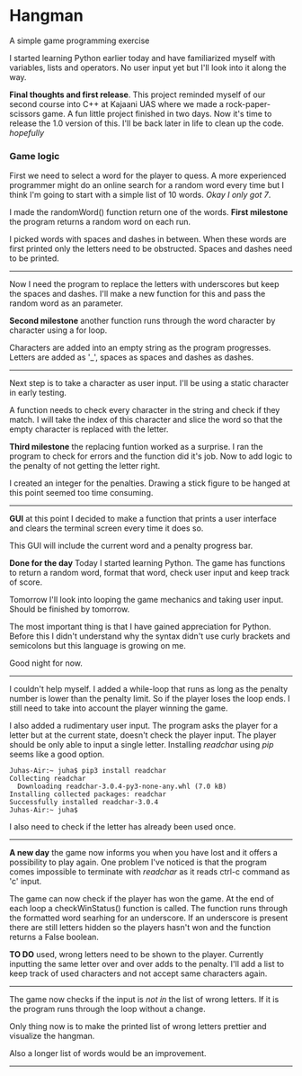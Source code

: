 Hangman
===
A simple game programming exercise

I started learning Python earlier today and have familiarized myself with variables, lists and operators. No user input yet but I'll look into it along the way.

**Final thoughts and first release**. This project reminded myself of our second course into C++ at Kajaani UAS where we made a rock-paper-scissors game. A fun little project finished in two days. Now it's time to release the 1.0 version of this. I'll be back later in life to clean up the code. *hopefully*

### Game logic
First we need to select a word for the player to quess. A more experienced programmer might do an online search for a random word every time but I think I'm going to start with a simple list of 10 words. _Okay I only got 7_.

I made the randomWord() function return one of the words.
**First milestone** the program returns a random word on each run.

I picked words with spaces and dashes in between. When these words are first printed only the letters need to be obstructed. Spaces and dashes need to be printed.

---

Now I need the program to replace the letters with underscores but keep the spaces and dashes. I'll make a new function for this and pass the random word as an parameter.

**Second milestone** another function runs through the word character by character using a for loop.

Characters are added into an empty string as the program progresses. Letters are added as '_', spaces as spaces and dashes as dashes.

---

Next step is to take a character as user input. I'll be using a static character in early testing.

A function needs to check every character in the string and check if they match. I will take the index of this character and slice the word so that the empty character is replaced with the letter.

**Third milestone** the replacing funtion worked as a surprise. I ran the program to check for errors and the function did it's job. Now to add logic to the penalty of not getting the letter right.

I created an integer for the penalties. Drawing a stick figure to be hanged at this point seemed too time consuming.

---

**GUI** at this point I decided to make a function that prints a user interface and clears the terminal screen every time it does so.

This GUI will include the current word and a penalty progress bar.


**Done for the day** Today I started learning Python. The game has functions to return a random word, format that word, check user input and keep track of score.

Tomorrow I'll look into looping the game mechanics and taking user input.
Should be finished by tomorrow.

The most important thing is that I have gained appreciation for Python. Before this I didn't understand why the syntax didn't use curly brackets and semicolons but this language is growing on me.

Good night for now.

---

I couldn't help myself. I added a while-loop that runs as long as the penalty number is lower than the penalty limit. So if the player loses the loop ends. I still need to take into account the player winning the game.

I also added a rudimentary user input. The program asks the player for a letter but at the current state, doesn't check the player input. The player should be only able to input a single letter. Installing *readchar* using *pip* seems like a good option.

```
Juhas-Air:~ juha$ pip3 install readchar
Collecting readchar
  Downloading readchar-3.0.4-py3-none-any.whl (7.0 kB)
Installing collected packages: readchar
Successfully installed readchar-3.0.4
Juhas-Air:~ juha$ 
```

I also need to check if the letter has already been used once.

---

**A new day** the game now informs you when you have lost and it offers a possibility to play again. One problem I've noticed is that the program comes impossible to terminate with *readchar* as it reads ctrl-c command as 'c' input.

The game can now check if the player has won the game. At the end of each loop a checkWinStatus() function is called. The function runs through the formatted word searhing for an underscore. If an underscore is present there are still letters hidden so the players hasn't won and the function returns a False boolean.

**TO DO** used, wrong letters need to be shown to the player. Currently inputting the same letter over and over adds to the penalty. I'll add a list to keep track of used characters and not accept same characters again.

---

The game now checks if the input is *not in* the list of wrong letters. If it is the program runs through the loop without a change.

Only thing now is to make the printed list of wrong letters prettier and visualize the hangman.

Also a longer list of words would be an improvement.

---